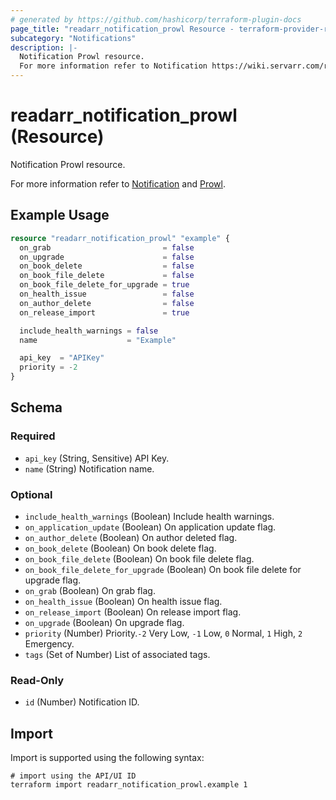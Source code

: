 ```yaml
---
# generated by https://github.com/hashicorp/terraform-plugin-docs
page_title: "readarr_notification_prowl Resource - terraform-provider-readarr"
subcategory: "Notifications"
description: |-
  Notification Prowl resource.
  For more information refer to Notification https://wiki.servarr.com/readarr/settings#connect and Prowl https://wiki.servarr.com/readarr/supported#prowl.
---
```


# readarr_notification_prowl (Resource)

<!-- subcategory:Notifications -->Notification Prowl resource.
For more information refer to [Notification](https://wiki.servarr.com/readarr/settings#connect) and [Prowl](https://wiki.servarr.com/readarr/supported#prowl).

## Example Usage

```terraform
resource "readarr_notification_prowl" "example" {
  on_grab                         = false
  on_upgrade                      = false
  on_book_delete                  = false
  on_book_file_delete             = false
  on_book_file_delete_for_upgrade = true
  on_health_issue                 = false
  on_author_delete                = false
  on_release_import               = true

  include_health_warnings = false
  name                    = "Example"

  api_key  = "APIKey"
  priority = -2
}
```

<!-- schema generated by tfplugindocs -->
## Schema

### Required

- `api_key` (String, Sensitive) API Key.
- `name` (String) Notification name.

### Optional

- `include_health_warnings` (Boolean) Include health warnings.
- `on_application_update` (Boolean) On application update flag.
- `on_author_delete` (Boolean) On author deleted flag.
- `on_book_delete` (Boolean) On book delete flag.
- `on_book_file_delete` (Boolean) On book file delete flag.
- `on_book_file_delete_for_upgrade` (Boolean) On book file delete for upgrade flag.
- `on_grab` (Boolean) On grab flag.
- `on_health_issue` (Boolean) On health issue flag.
- `on_release_import` (Boolean) On release import flag.
- `on_upgrade` (Boolean) On upgrade flag.
- `priority` (Number) Priority.`-2` Very Low, `-1` Low, `0` Normal, `1` High, `2` Emergency.
- `tags` (Set of Number) List of associated tags.

### Read-Only

- `id` (Number) Notification ID.

## Import

Import is supported using the following syntax:

```shell
# import using the API/UI ID
terraform import readarr_notification_prowl.example 1
```
